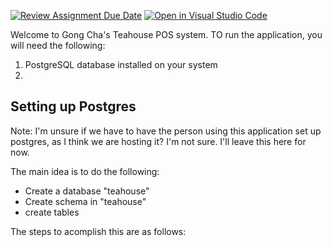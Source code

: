 [![Review Assignment Due Date](https://classroom.github.com/assets/deadline-readme-button-24ddc0f5d75046c5622901739e7c5dd533143b0c8e959d652212380cedb1ea36.svg)](https://classroom.github.com/a/VBB5K7qa)
[![Open in Visual Studio Code](https://classroom.github.com/assets/open-in-vscode-718a45dd9cf7e7f842a935f5ebbe5719a5e09af4491e668f4dbf3b35d5cca122.svg)](https://classroom.github.com/online_ide?assignment_repo_id=12084639&assignment_repo_type=AssignmentRepo)

Welcome to Gong Cha's Teahouse POS system. TO run the application, you will need the following:

1. PostgreSQL database installed on your system
2. 


## Setting up Postgres
Note: I'm unsure if we have to have the person using this application set up postgres, as I think we are hosting it? I'm not sure. I'll leave this here for now.

The main idea is to do the following:
- Create a database "teahouse"
- Create schema <insert schemas>  in "teahouse"
- create tables <insert tables>

The steps to acomplish this are as follows:
